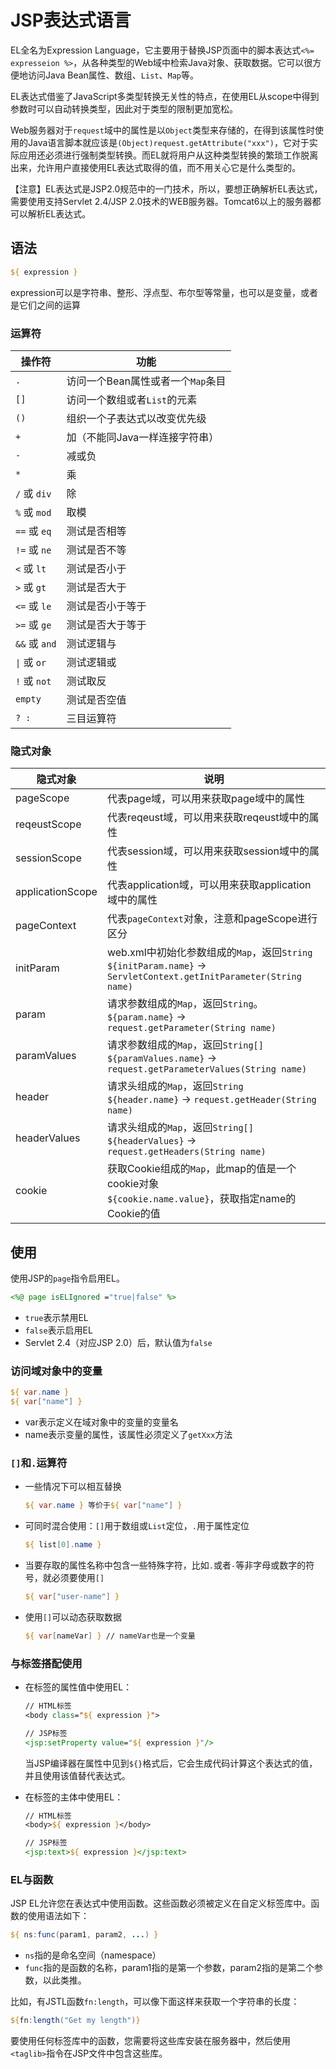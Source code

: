 # JSP表达式语言

EL全名为Expression Language，它主要用于替换JSP页面中的脚本表达式`<%= expresseion %>`，从各种类型的Web域中检索Java对象、获取数据。它可以很方便地访问Java Bean属性、数组、`List`、`Map`等。

EL表达式借鉴了JavaScript多类型转换无关性的特点，在使用EL从scope中得到参数时可以自动转换类型，因此对于类型的限制更加宽松。

Web服务器对于`request`域中的属性是以`Object`类型来存储的，在得到该属性时使用的Java语言脚本就应该是`(Object)request.getAttribute("xxx")`，它对于实际应用还必须进行强制类型转换。而EL就将用户从这种类型转换的繁琐工作脱离出来，允许用户直接使用EL表达式取得的值，而不用关心它是什么类型的。

【注意】EL表达式是JSP2.0规范中的一门技术，所以，要想正确解析EL表达式，需要使用支持Servlet 2.4/JSP 2.0技术的WEB服务器。Tomcat6以上的服务器都可以解析EL表达式。

## 语法

```jsp
${ expression }
```

expression可以是字符串、整形、浮点型、布尔型等常量，也可以是变量，或者是它们之间的运算

### 运算符

| 操作符        | 功能                              |
| ------------- | --------------------------------- |
| `.`           | 访问一个Bean属性或者一个`Map`条目 |
| `[]`          | 访问一个数组或者`List`的元素      |
| `()`          | 组织一个子表达式以改变优先级      |
| `+`           | 加（不能同Java一样连接字符串）    |
| `-`           | 减或负                            |
| `*`           | 乘                                |
| `/` 或 `div`  | 除                                |
| `%` 或 `mod`  | 取模                              |
| `==` 或 `eq`  | 测试是否相等                      |
| `!=` 或 `ne`  | 测试是否不等                      |
| `<` 或 `lt`   | 测试是否小于                      |
| `>` 或 `gt`   | 测试是否大于                      |
| `<=` 或 `le`  | 测试是否小于等于                  |
| `>=` 或 `ge`  | 测试是否大于等于                  |
| `&&` 或 `and` | 测试逻辑与                        |
| `\|` 或 `or`  | 测试逻辑或                        |
| `!` 或 `not`  | 测试取反                          |
| `empty`       | 测试是否空值                      |
| `? :`         | 三目运算符                        |

### 隐式对象

| 隐式对象         | 说明                                                                                                                   |
| ---------------- | ---------------------------------------------------------------------------------------------------------------------- |
| pageScope        | 代表page域，可以用来获取page域中的属性                                                                                 |
| reqeustScope     | 代表reqeust域，可以用来获取reqeust域中的属性                                                                           |
| sessionScope     | 代表session域，可以用来获取session域中的属性                                                                           |
| applicationScope | 代表application域，可以用来获取application域中的属性                                                                   |
| pageContext      | 代表`pageContext`对象，注意和pageScope进行区分                                                                         |
| initParam        | web.xml中初始化参数组成的`Map`，返回`String`<br> `${initParam.name}` -> `ServletContext.getInitParameter(String name)` |
| param            | 请求参数组成的`Map`，返回`String`。<br> `${param.name}` -> `request.getParameter(String name)`                         |
| paramValues      | 请求参数组成的`Map`，返回`String[]`<br> `${paramValues.name}` -> `request.getParameterValues(String name)`             |
| header           | 请求头组成的`Map`，返回`String`<br> `${header.name}` -> `request.getHeader(String name)`                               |
| headerValues     | 请求头组成的`Map`，返回`String[]`<br> `${headerValues}` -> `request.getHeaders(String name)`                           |
| cookie           | 获取Cookie组成的`Map`，此map的值是一个cookie对象<br>`${cookie.name.value}`，获取指定name的Cookie的值                   |

## 使用

使用JSP的`page`指令启用EL。

```jsp
<%@ page isELIgnored ="true|false" %>
```

- `true`表示禁用EL
- `false`表示启用EL
- Servlet 2.4（对应JSP 2.0）后，默认值为`false`

### 访问域对象中的变量

```jsp
${ var.name }
${ var["name"] }
```

- var表示定义在域对象中的变量的变量名
- name表示变量的属性，该属性必须定义了`getXxx`方法

### `[]`和`.`运算符

- 一些情况下可以相互替换

  ```jsp
  ${ var.name } 等价于${ var["name"] }
  ```

- 可同时混合使用：`[]`用于数组或`List`定位，`.`用于属性定位

  ```jsp
  ${ list[0].name }
  ```

- 当要存取的属性名称中包含一些特殊字符，比如`.`或者`-`等非字母或数字的符号，就必须要使用`[]`

  ```jsp
  ${ var["user-name"] }
  ```

- 使用`[]`可以动态获取数据

  ```jsp
  ${ var[nameVar] } // nameVar也是一个变量
  ```

### 与标签搭配使用

- 在标签的属性值中使用EL：

  ```jsp
  // HTML标签
  <body class="${ expression }">

  // JSP标签
  <jsp:setProperty value="${ expression }"/>
  ```

  当JSP编译器在属性中见到`${}`格式后，它会生成代码计算这个表达式的值，并且使用该值替代表达式。

- 在标签的主体中使用EL：

  ```jsp
  // HTML标签
  <body>${ expression }</body>

  // JSP标签
  <jsp:text>${ expression }</jsp:text>
  ```

### EL与函数

JSP EL允许您在表达式中使用函数。这些函数必须被定义在自定义标签库中。函数的使用语法如下：

```jsp
${ ns:func(param1, param2, ...) }
```

- `ns`指的是命名空间（namespace）
- `func`指的是函数的名称，param1指的是第一个参数，param2指的是第二个参数，以此类推。

比如，有JSTL函数`fn:length`，可以像下面这样来获取一个字符串的长度：

```jsp
${fn:length("Get my length")}
```

要使用任何标签库中的函数，您需要将这些库安装在服务器中，然后使用`<taglib>`指令在JSP文件中包含这些库。
